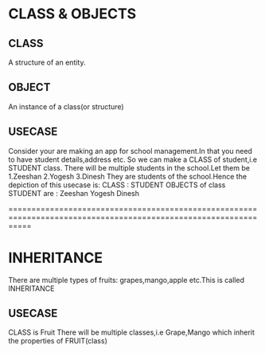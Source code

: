 ﻿CLASS & OBJECTS
=================

CLASS
------
A structure of an entity.

OBJECT
-------
An instance of a class(or structure)

USECASE
--------
Consider your are making an app for school management.In that you need to have student details,address etc.
So we can make a CLASS of student,i.e STUDENT class.
There will be multiple students in the school.Let them be 
												1.Zeeshan
												2.Yogesh
												3.Dinesh
They are students of the school.Hence the depiction of this usecase is:
CLASS : STUDENT
OBJECTS of class STUDENT are : Zeeshan
							   Yogesh
							   Dinesh

=================================================================================================================

INHERITANCE
============

There are multiple types of fruits: grapes,mango,apple etc.This is called INHERITANCE

USECASE
--------
CLASS is Fruit
There will be multiple classes,i.e Grape,Mango which inherit the properties of FRUIT(class)